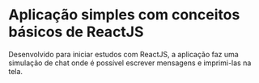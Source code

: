 # Aplicação simples com conceitos básicos de ReactJS

Desenvolvido para iniciar estudos com ReactJS, a aplicação faz uma simulação de chat onde é possível escrever mensagens e imprimi-las na tela.
